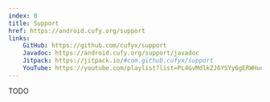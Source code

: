 ```yaml
---
index: 0
title: Support
href: https://android.cufy.org/support
links:
    GitHub: https://github.com/cufyx/support
    Javadoc: https://android.cufy.org/support/javadoc
    Jitpack: https://jitpack.io/#com.github.cufyx/support
    YouTube: https://youtube.com/playlist?list=PL4GvMdlkZJ6YSYy6gERWHuqmK71LtevTd
---
```


TODO